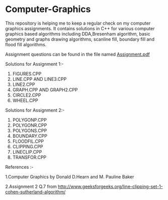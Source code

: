 # Computer-Graphics
This repository is helping me to keep a regular check on my computer graphics assignments.
It contains solutions in C++ for various computer graphics based algorithms including DDA,Bresenham algorithm, basic geometry and graphs drawing algorithms, scanline fill, boundary fill and flood fill algorithms.

Assignment questions can be found in the file named [Assignment.pdf](https://github.com/arpitmaheshwari213/Computer-Graphics/blob/master/Assignment.pdf)

Solutions for Assignment 1:-

1. FIGURES.CPP 
2. LINE.CPP AND LINE3.CPP 
3. LINE2.CPP
4. GRAPH.CPP AND GRAPH2.CPP
5. CIRCLE2.CPP
6. WHEEL.CPP
              
Solutions for Assignment 2:-

1. POLYGONP.CPP
2. POLYGONR.CPP
3. POLYGONS.CPP
4. BOUNDARY.CPP
5. FLOODFIL.CPP
6. CLIPPING.CPP
7. LINECLIP.CPP
8. TRANSFOR.CPP
              
References :-

1.Computer Graphics by Donald D.Hearn and M. Pauline Baker

2.Assignment 2 Q.7 from http://www.geeksforgeeks.org/line-clipping-set-1-cohen-sutherland-algorithm/
